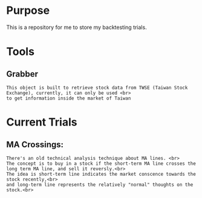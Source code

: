 # Purpose
This is a repository for me to store my backtesting trials.

# Tools
## Grabber
    This object is built to retrieve stock data from TWSE (Taiwan Stock Exchange), currently, it can only be used <br>
    to get information inside the market of Taiwan

# Current Trials
## MA Crossings:<br>
    There's an old technical analysis technique about MA lines. <br>
    The concept is to buy in a stock if the short-term MA line crosses the long term MA line, and sell it reversly.<br>
    The idea is short-term line indicates the market conscence towards the stock recently,<br>
    and long-term line represents the relatively "normal" thoughts on the stock.<br>
